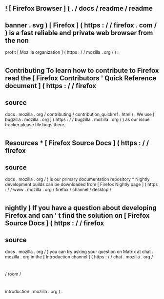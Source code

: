 !
[
Firefox
Browser
]
(
.
/
docs
/
readme
/
readme
-
banner
.
svg
)
[
Firefox
]
(
https
:
/
/
firefox
.
com
/
)
is
a
fast
reliable
and
private
web
browser
from
the
non
-
profit
[
Mozilla
organization
]
(
https
:
/
/
mozilla
.
org
/
)
.
#
#
#
Contributing
To
learn
how
to
contribute
to
Firefox
read
the
[
Firefox
Contributors
'
Quick
Reference
document
]
(
https
:
/
/
firefox
-
source
-
docs
.
mozilla
.
org
/
contributing
/
contribution_quickref
.
html
)
.
We
use
[
bugzilla
.
mozilla
.
org
]
(
https
:
/
/
bugzilla
.
mozilla
.
org
/
)
as
our
issue
tracker
please
file
bugs
there
.
#
#
#
Resources
*
[
Firefox
Source
Docs
]
(
https
:
/
/
firefox
-
source
-
docs
.
mozilla
.
org
/
)
is
our
primary
documentation
repository
*
Nightly
development
builds
can
be
downloaded
from
[
Firefox
Nightly
page
]
(
https
:
/
/
www
.
mozilla
.
org
/
firefox
/
channel
/
desktop
/
#
nightly
)
If
you
have
a
question
about
developing
Firefox
and
can
'
t
find
the
solution
on
[
Firefox
Source
Docs
]
(
https
:
/
/
firefox
-
source
-
docs
.
mozilla
.
org
/
)
you
can
try
asking
your
question
on
Matrix
at
chat
.
mozilla
.
org
in
the
[
Introduction
channel
]
(
https
:
/
/
chat
.
mozilla
.
org
/
#
/
room
/
#
introduction
:
mozilla
.
org
)
.
